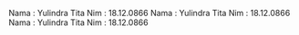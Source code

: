 Nama : Yulindra Tita Nim : 18.12.0866
Nama : Yulindra Tita Nim : 18.12.0866
Nama : Yulindra Tita Nim : 18.12.0866
